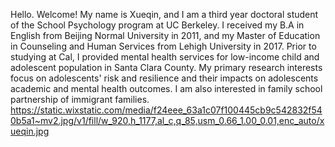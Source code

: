 Hello. Welcome!
My name is Xueqin, and I am a third year doctoral student of the School Psychology program at UC Berkeley. I received my B.A in English from Beijing Normal University in 2011, and my Master of Education in Counseling and Human Services from Lehigh University in 2017. Prior to studying at Cal, I provided mental health services for low-income child and adolescent population in Santa Clara County. My primary research interests focus on adolescents' risk and resilience and their impacts on adolescents academic and mental health outcomes. I am also interested in family school partnership of immigrant families.  
https://static.wixstatic.com/media/f24eee_63a1c07f100445cb9c542832f540b5a1~mv2.jpg/v1/fill/w_920,h_1177,al_c,q_85,usm_0.66_1.00_0.01,enc_auto/xueqin.jpg
